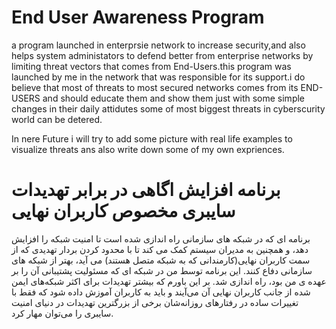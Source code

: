 #  End User Awareness Program

a program launched in enterprsie network to increase security,and also helps system administators to defend better from enterprise networks by limiting threat vectors that comes from End-Users.this program was launched by me in the network that was responsible for its support.i do believe that most of threats to most secured networks comes from its END-USERS and should educate them and show them just with some simple changes in their daily attidutes some of most biggest threats in cyberscurity world can be detered.

<p>In nere Future i will try to add some picture with real life examples to visualize threats ans also write down some of my own expriences.</p>




<h1>برنامه افزایش اگاهی در برابر تهدیدات سایبری مخصوص کاربران نهایی</h1>
<p>برنامه ای که در شبکه های سازمانی راه اندازی شده است تا امنیت  شبکه را افزایش دهد، و همچنین به مدیران سیستم کمک می کند تا با محدود کردن بردار تهدیدی که از سمت  کاربران نهایی(کارمندانی که به شبکه متصل هستند) می آید، بهتر از شبکه های سازمانی دفاع کنند. این برنامه توسط من در شبکه ای که مسئولیت پشتیبانی آن را بر عهده ی من بود، راه اندازی شد. بر این باورم که بیشتر تهدیدات برای اکثر شبکه‌های ایمن شده  از جانب کاربران نهایی آن می‌آیند و باید به کاربران آموزش داده شود که فقط با تغییرات ساده در رفتارهای روزانه‌شان برخی از بزرگترین تهدیدات در دنیای امنیت سایبری را می‌توان مهار کرد.
</p>


